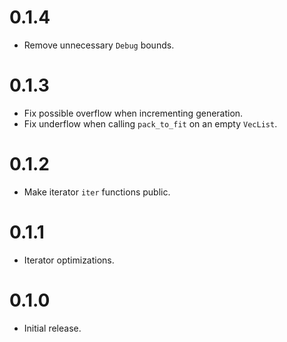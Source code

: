 # 0.1.4

- Remove unnecessary `Debug` bounds.

# 0.1.3

- Fix possible overflow when incrementing generation.
- Fix underflow when calling `pack_to_fit` on an empty `VecList`.

# 0.1.2

- Make iterator `iter` functions public.

# 0.1.1

- Iterator optimizations.

# 0.1.0

- Initial release.

